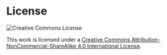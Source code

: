 # License


![Creative Commons License](https://i.creativecommons.org/l/by-nc-sa/4.0/88x31.png "Creative Commons License")

This work is licensed under a [Creative Commons Attribution-NonCommercial-ShareAlike 4.0 International License](https://creativecommons.org/licenses/by-nc-sa/4.0/).
